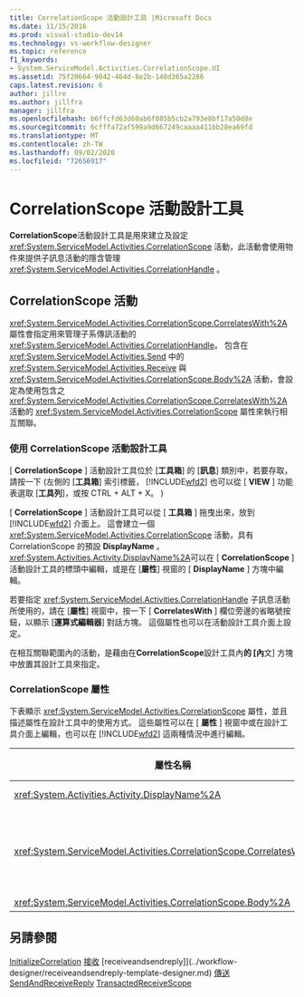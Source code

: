 ```yaml
---
title: CorrelationScope 活動設計工具 |Microsoft Docs
ms.date: 11/15/2016
ms.prod: visual-studio-dev14
ms.technology: vs-workflow-designer
ms.topic: reference
f1_keywords:
- System.ServiceModel.Activities.CorrelationScope.UI
ms.assetid: 75f20664-9042-464d-8e2b-148d365a2286
caps.latest.revision: 6
author: jillre
ms.author: jillfra
manager: jillfra
ms.openlocfilehash: b6ffcfd63d60ab6f085b5cb2a793e8bf17a50d8e
ms.sourcegitcommit: 6cfffa72af599a9d667249caaaa411bb28ea69fd
ms.translationtype: MT
ms.contentlocale: zh-TW
ms.lasthandoff: 09/02/2020
ms.locfileid: "72656917"
---
```

# <a name="correlationscope-activity-designer"></a>CorrelationScope 活動設計工具
**CorrelationScope**活動設計工具是用來建立及設定 <xref:System.ServiceModel.Activities.CorrelationScope> 活動，此活動會使用物件來提供子訊息活動的隱含管理 <xref:System.ServiceModel.Activities.CorrelationHandle> 。

## <a name="the-correlationscope-activity"></a>CorrelationScope 活動
 <xref:System.ServiceModel.Activities.CorrelationScope.CorrelatesWith%2A> 屬性會指定用來管理子系傳訊活動的 <xref:System.ServiceModel.Activities.CorrelationHandle>。 包含在 <xref:System.ServiceModel.Activities.Send> 中的 <xref:System.ServiceModel.Activities.Receive> 與 <xref:System.ServiceModel.Activities.CorrelationScope.Body%2A> 活動，會設定為使用包含之 <xref:System.ServiceModel.Activities.CorrelationScope.CorrelatesWith%2A> 活動的 <xref:System.ServiceModel.Activities.CorrelationScope> 屬性來執行相互關聯。

### <a name="using-the-correlationscope-activity-designer"></a>使用 CorrelationScope 活動設計工具
 [ **CorrelationScope** ] 活動設計工具位於 [**工具箱**] 的 [**訊息**] 類別中，若要存取，請按一下 (左側的 [**工具箱**] 索引標籤， [!INCLUDE[wfd2](../includes/wfd2-md.md)] 也可以從 [ **VIEW** ] 功能表選取 [**工具列**]，或按 CTRL + ALT + X。 ) 

 [ **CorrelationScope** ] 活動設計工具可以從 [ **工具箱** ] 拖曳出來，放到 [!INCLUDE[wfd2](../includes/wfd2-md.md)] 介面上。 這會建立一個 <xref:System.ServiceModel.Activities.CorrelationScope> 活動，具有 CorrelationScope 的預設 **DisplayName** 。 <xref:System.Activities.Activity.DisplayName%2A>可以在 [ **CorrelationScope** ] 活動設計工具的標頭中編輯，或是在 [**屬性**] 視窗的 [ **DisplayName** ] 方塊中編輯。

 若要指定 <xref:System.ServiceModel.Activities.CorrelationHandle> 子訊息活動所使用的，請在 [**屬性**] 視窗中，按一下 [ **CorrelatesWith** ] 欄位旁邊的省略號按鈕，以顯示 [**運算式編輯器**] 對話方塊。 這個屬性也可以在活動設計工具介面上設定。

 在相互關聯範圍內的活動，是藉由在**CorrelationScope**設計工具內**的 [內**文] 方塊中放置其設計工具來指定。

### <a name="the-correlationscope-properties"></a>CorrelationScope 屬性
 下表顯示 <xref:System.ServiceModel.Activities.CorrelationScope> 屬性，並且描述屬性在設計工具中的使用方式。 這些屬性可以在 [ **屬性** ] 視窗中或在設計工具介面上編輯，也可以在 [!INCLUDE[wfd2](../includes/wfd2-md.md)] 這兩種情況中進行編輯。

|屬性名稱|必要|使用方式|
|-------------------|--------------|-----------|
|<xref:System.Activities.Activity.DisplayName%2A>|否|<xref:System.ServiceModel.Activities.InitializeCorrelation> 活動可選用的易記名稱。|
|<xref:System.ServiceModel.Activities.CorrelationScope.CorrelatesWith%2A>|否|指定用來管理子系傳訊活動的 <xref:System.ServiceModel.Activities.CorrelationHandle>。 如果沒有設定這個屬性，<xref:System.ServiceModel.Activities.CorrelationScope> 會自動建立隱含 <xref:System.ServiceModel.Activities.CorrelationHandle>。|
|<xref:System.ServiceModel.Activities.CorrelationScope.Body%2A>|否|指定相互關聯範圍內的活動。|

## <a name="see-also"></a>另請參閱
 [InitializeCorrelation](../workflow-designer/initializecorrelation-activity-designer.md) [接收](../workflow-designer/receive-activity-designer.md) [receiveandsendreply]](../workflow-designer/receiveandsendreply-template-designer.md) [傳送](../workflow-designer/send-activity-designer.md) [SendAndReceiveReply](../workflow-designer/sendandreceivereply-template-designer.md) [TransactedReceiveScope](../workflow-designer/transactedreceivescope-activity-designer.md)